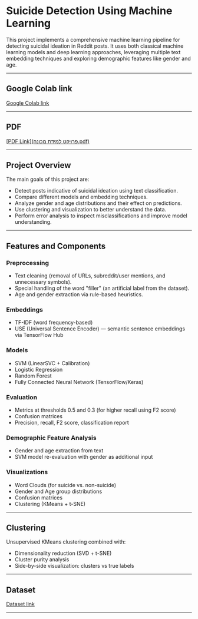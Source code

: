 # Suicide Detection Using Machine Learning

This project implements a comprehensive machine learning pipeline for detecting suicidal ideation in Reddit posts. It uses both classical machine learning models and deep learning approaches, leveraging multiple text embedding techniques and exploring demographic features like gender and age.

---

## Google Colab link
[Google Colab link](https://colab.research.google.com/drive/1HJWPvm4jK0BOjNFtDAbwSCFbR6iKqrbh#scrollTo=pfoxDzDocIHU)

---

## PDF
[[PDF Link](פרויקט למידת מכונה.pdf)
](https://github.com/IvanGorbache/Machine-Learning-Project/blob/main/%D7%A4%D7%A8%D7%95%D7%99%D7%A7%D7%98%20%D7%9C%D7%9E%D7%99%D7%93%D7%AA%20%D7%9E%D7%9B%D7%95%D7%A0%D7%94.pdf)

---
## Project Overview

The main goals of this project are:

- Detect posts indicative of suicidal ideation using text classification.
- Compare different models and embedding techniques.
- Analyze gender and age distributions and their effect on predictions.
- Use clustering and visualization to better understand the data.
- Perform error analysis to inspect misclassifications and improve model understanding.

---

## Features and Components

### Preprocessing
- Text cleaning (removal of URLs, subreddit/user mentions, and unnecessary symbols).
- Special handling of the word "filler" (an artificial label from the dataset).
- Age and gender extraction via rule-based heuristics.

### Embeddings
- TF-IDF (word frequency-based)
- USE (Universal Sentence Encoder) — semantic sentence embeddings via TensorFlow Hub

### Models
- SVM (LinearSVC + Calibration)
- Logistic Regression
- Random Forest
- Fully Connected Neural Network (TensorFlow/Keras)

### Evaluation
- Metrics at thresholds 0.5 and 0.3 (for higher recall using F2 score)
- Confusion matrices
- Precision, recall, F2 score, classification report

### Demographic Feature Analysis
- Gender and age extraction from text
- SVM model re-evaluation with gender as additional input

### Visualizations
- Word Clouds (for suicide vs. non-suicide)
- Gender and Age group distributions
- Confusion matrices
- Clustering (KMeans + t-SNE)

---

## Clustering

Unsupervised KMeans clustering combined with:
- Dimensionality reduction (SVD + t-SNE)
- Cluster purity analysis
- Side-by-side visualization: clusters vs true labels

---

## Dataset
[Dataset link](https://www.kaggle.com/datasets/nikhileswarkomati/suicide-watch)

---
